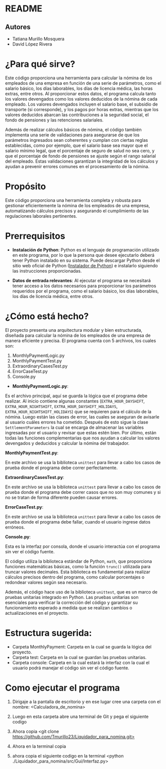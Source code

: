 # README

## Autores
* Tatiana Murillo Mosquera
* David López Rivera

# ¿Para qué sirve?

Este código proporciona una herramienta para calcular la nómina de los empleados de una empresa en función de una serie de parámetros, como el salario básico, los días laborables, los días de licencia médica, las horas extras, entre otros. Al proporcionar estos datos, el programa calcula tanto los valores devengados como los valores deducidos de la nómina de cada empleado. Los valores devengados incluyen el salario base, el subsidio de transporte (si corresponde), y los pagos por horas extras, mientras que los valores deducidos abarcan las contribuciones a la seguridad social, el fondo de pensiones y las retenciones salariales.

Además de realizar cálculos básicos de nómina, el código también implementa una serie de validaciones para asegurarse de que los parámetros ingresados sean coherentes y cumplan con ciertas reglas establecidas, como por ejemplo, que el salario base sea mayor que el salario mínimo legal, que el porcentaje de seguro de salud no sea cero, y que el porcentaje de fondo de pensiones se ajuste según el rango salarial del empleado. Estas validaciones garantizan la integridad de los cálculos y ayudan a prevenir errores comunes en el procesamiento de la nómina.

# Propósito

Este código proporciona una herramienta completa y robusta para gestionar eficientemente la nómina de los empleados de una empresa, automatizando cálculos precisos y asegurando el cumplimiento de las regulaciones laborales pertinentes.

# Prerrequisitos

* **Instalación de Python**: Python es el lenguaje de programación utilizado en este programa, por lo que la persona que desee ejecutarlo deberá tener Python instalado en su sistema. Puede descargar Python desde el sitio web oficial de Python ([Instalador de Python](https://www.python.org/)) e instalarlo siguiendo las instrucciones proporcionadas.

* **Datos de entrada relevantes**: Al ejecutar el programa se necesitará tener acceso a los datos necesarios para proporcionar los parámetros requeridos por el programa, como el salario básico, los días laborables, los días de licencia médica, entre otros.

# ¿Cómo está hecho?

El proyecto presenta una arquitectura modular y bien estructurada, diseñada para calcular la nómina de los empleados de una empresa de manera eficiente y precisa. El programa cuenta con 5 archivos, los cuales son:

1. MonthlyPaymentLogic.py
2. MonthlyPaymentTest.py
3. ExtraordinaryCasesTest.py
4. ErrorCaseTest.py
5. Console.py

* **MonthlyPaymentLogic.py**:

Es el archivo principal, aquí se guarda la lógica que el programa debe realizar. Al inicio contiene algunas constantes (`EXTRA_HOUR_DAYSHIFT`, `EXTRA_HOUR_NIGHTSHIFT`, `EXTRA_HOUR_DAYSHIFT_HOLIDAYS`, `EXTRA_HOUR_NIGHTSHIFT_HOLIDAYS`) que se requieren para el cálculo de la nómina. Luego están las clases de error, las cuales se aseguran de avisarle al usuario cuáles errores ha cometido. Después de esto sigue la clase `SettlementParameters` la cual se encarga de almacenar las variables ingresadas por el usuario y revisar que estas estén bien. Por último, están todas las funciones complementarias que nos ayudan a calcular los valores devengados y deducidos y calcular la nómina del trabajador.

**MonthlyPaymentTest.py**:

En este archivo se usa la biblioteca `unittest` para llevar a cabo los casos de prueba donde el programa debe correr perfectamente.

**ExtraordinaryCasesTest.py**:

En este archivo se usa la biblioteca `unittest` para llevar a cabo los casos de prueba donde el programa debe correr casos que no son muy comunes y si no se tratan de forma diferente pueden causar errores.

**ErrorCaseTest.py**:

En este archivo se usa la biblioteca `unittest` para llevar a cabo los casos de prueba donde el programa debe fallar, cuando el usuario ingrese datos erróneos.

**Console.py**:

Esta es la interfaz por consola, donde el usuario interactúa con el programa sin ver el código fuente.

El código utiliza la biblioteca estándar de Python, `math`, que proporciona funciones matemáticas básicas, como la función `trunc()` utilizada para truncar valores decimales. Esta biblioteca es fundamental para realizar cálculos precisos dentro del programa, como calcular porcentajes o redondear valores según sea necesario.

Además, el código hace uso de la biblioteca `unittest`, que es un marco de pruebas unitarias integrado en Python. Las pruebas unitarias son esenciales para verificar la corrección del código y garantizar su funcionamiento esperado a medida que se realizan cambios o actualizaciones en el proyecto.

# Estructura sugerida:

* Carpeta MonthlyPayment: Carpeta en la cual se guarda la lógica del proyecto.
* Carpeta test: Carpeta en la cual se guardan las pruebas unitarias.
* Carpeta console: Carpeta en la cual estará la interfaz con la cual el usuario podrá manejar el código sin ver el código fuente.

# Como ejecutar el programa

1) Dirigaje a la pantalla de escritorio y en ese lugar cree una carpeta con el nombre: <Calculadora_de_nomina>

2) Luego en esta carpeta abre una terminal de Git y pega el siguiente codigo <git init> 

3) Ahora copia  <git clone https://github.com/Tmurillo23/Liquidador_para_nomina.git>

4) Ahora en la terminal copia <cd Calculadora_de_nomina>

5) ahora copia el siguiente codigo en la terminal <python ./Liquidador_para_nomina/src/Gui/Interfaz.py> 